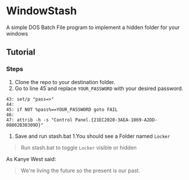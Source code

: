 # WindowStash
A simple DOS Batch File program to implement a hidden folder for your windows


## Tutorial

### Steps

1. Clone the repo to your destination folder.
1. Go to line 45 and replace `YOUR_PASSWORD` with your desired password.

```
43: set/p "pass=>"
44:
45: if NOT %pass%==YOUR_PASSWORD goto FAIL
46:
47: attrib -h -s "Control Panel.{21EC2020-3AEA-1069-A2DD-08002B30309D}"
```
1. Save and run stash.bat
1.You should see a Folder named `Locker`

> Run stash.bat to toggle `Locker` visible or hidden

As Kanye West said:

> We're living the future so
> the present is our past.

